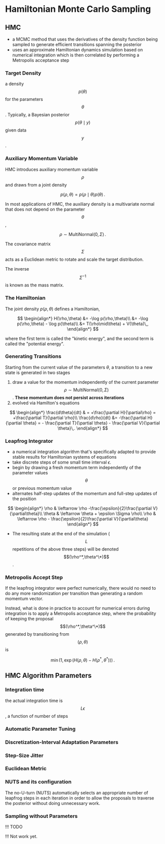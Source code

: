# Hamiltonian Monte Carlo Sampling

## HMC

- a MCMC method that uses the derivatives of the density function being sampled to generate efficient transitions spanning the posterior
- uses an approximate Hamiltonian dynamics simulation based on numerical integration which is then correlated by performing a Metropolis acceptance step

### Target Density

a density $$p(\theta)$$ for the parameters $$\theta$$. Typically, a Bayesian posterior $$p(\theta\mid y)$$ given data $$y$$.

### Auxiliary Momentum Variable

HMC introduces auxiliary momentum variable $$\rho$$ and draws from a joint density

$$
p(\rho,\theta)=p(\rho\mid\theta)p(\theta)\,.
$$

In most applications of HMC, the auxiliary density is a multivariate normal that does not depend on the parameter $$\theta$$,

$$
\rho\sim \text{MultiNormal}(0,\Sigma)\,.
$$

The covariance matrix $$\Sigma$$ acts as a Euclidean metric to rotate and scale the target distribution.

The inverse $$\Sigma^{-1}$$ is known as the mass matrix.

### The Hamiltonian

The joint density $p(\rho,\theta)$ defines a Hamiltonian,

$$
\begin{align*}
H(\rho,\theta) &= -\log p(\rho,\theta)\\
&= -\log p(\rho,\theta) - \log p(\theta)\\
&= T(\rho\mid\theta) + V(\theta)\,,
\end{align*}
$$

where the first term is called the "kinetic energy", and the second term is called the "potential energy".

### Generating Transitions

Starting from the current value of the parameters $\theta$, a transition to a new state is generated in two stages

1. draw a value for the momentum independently of the current parameter $$\rho\sim \text{MultiNormal}(0,\Sigma)$$. **These momentum does not persist across iterations**
2. evolved via Hamilton's equations

$$
\begin{align*}
\frac{d\theta}{dt} & = +\frac{\partial H}{\partial\rho} = +\frac{\partial T}{\partial \rho}\\
\frac{d\rho}{dt} &= -\frac{\partial H}{\partial \theta} = - \frac{\partial T}{\partial \theta} - \frac{\partial V}{\partial \theta}\,.
\end{align*}
$$

### Leapfrog Integrator

- a numerical integration algorithm that's specifically adapted to provide stable results for Hamiltonian systems of equations
- take discrete steps of some small time interval $\epsilon$. 
- begin by drawing a fresh momentum term independently of the parameter values $$\theta$$ or previous momentum value
- alternates half-step updates of the momentum and full-step updates of the position

$$
\begin{align*}
\rho & \leftarrow \rho -\frac{\epsilon}{2}\frac{\partial V}{\partial\theta}\\
\theta & \leftarrow \theta + \epsilon \Sigma \rho\\
\rho & \leftarrow \rho - \frac{\epsilon}{2}\frac{\partial V}{\partial\theta}
\end{align*}
$$

- The resulting state at the end of the simulation ($$L$$ repetitions of the above three steps) will be denoted $$(\rho^*,\theta^\*)$$.

### Metropolis Accept Step

If the leapfrog integrator were perfect numerically, there would no need to do any more randomization per transition than generating a random momentum vector.

Instead, what is done in practice to account for numerical errors during integration is to apply a Metropolis acceptance step, where the probability of keeping the proposal $$(\rho^*,\theta^\*)$$ generated by transitioning from $$(\rho,\theta)$$ is 

$$
\min(1,\exp(H(\rho,\theta)-H(\rho^*,\theta^*)))\,.
$$

## HMC Algorithm Parameters

### Integration time

the actual integration time is $$L\epsilon$$, a function of number of steps

### Automatic Parameter Tuning

### Discretization-Interval Adaptation Parameters

### Step-Size Jitter

### Euclidean Metric

### NUTS and its configuration

The no-U-turn (NUTS) automatically selects an appropriate number of leapfrog steps in each iteration in order to allow the proposals to traverse the posterior without doing unnecessary work.

### Sampling without Parameters

!!! TODO

!!! Not work yet.



